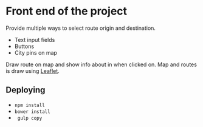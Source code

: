 # Front end of the project

Provide multiple ways to select route origin and destination.
  * Text input fields
  * Buttons
  * City pins on map

Draw route on map and show info about in when clicked on. Map and routes is draw using [Leaflet](https://angular-ui.github.io/ui-leaflet/#!/).

## Deploying
 * ``` npm install ```
 *  ``` bower install ```
 *  ``` gulp copy```
